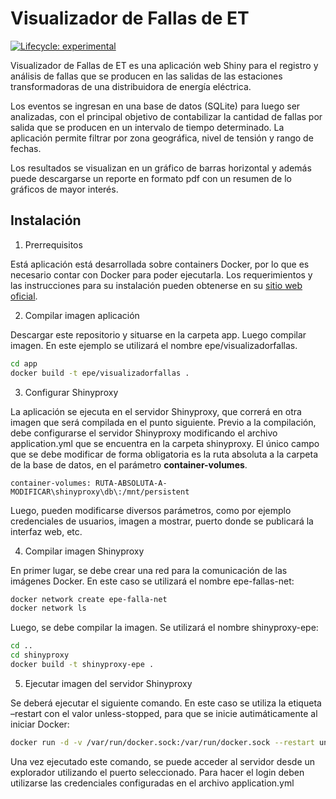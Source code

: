 
<!-- README.md is generated from README.Rmd. Please edit that file -->

# Visualizador de Fallas de ET

<!-- badges: start -->

[![Lifecycle:
experimental](https://img.shields.io/badge/lifecycle-experimental-orange.svg)](https://lifecycle.r-lib.org/articles/stages.html#experimental)
<!-- badges: end -->

Visualizador de Fallas de ET es una aplicación web Shiny para el
registro y análisis de fallas que se producen en las salidas de las
estaciones transformadoras de una distribuidora de energía eléctrica.

Los eventos se ingresan en una base de datos (SQLite) para luego ser
analizadas, con el principal objetivo de contabilizar la cantidad de
fallas por salida que se producen en un intervalo de tiempo determinado.
La aplicación permite filtrar por zona geográfica, nivel de tensión y
rango de fechas.

Los resultados se visualizan en un gráfico de barras horizontal y además
puede descargarse un reporte en formato pdf con un resumen de lo
gráficos de mayor interés.

## Instalación

1.  Prerrequisitos

Está aplicación está desarrollada sobre containers Docker, por lo que es
necesario contar con Docker para poder ejecutarla. Los requerimientos y
las instrucciones para su instalación pueden obtenerse en su [sitio web
oficial](https://docs.docker.com/).

2.  Compilar imagen aplicación

Descargar este repositorio y situarse en la carpeta app. Luego compilar
imagen. En este ejemplo se utilizará el nombre epe/visualizadorfallas.

``` bash
cd app
docker build -t epe/visualizadorfallas .
```

3.  Configurar Shinyproxy

La aplicación se ejecuta en el servidor Shinyproxy, que correrá en otra
imagen que será compilada en el punto siguiente. Previo a la
compilación, debe configurarse el servidor Shinyproxy modificando el
archivo application.yml que se encuentra en la carpeta shinyproxy. El
único campo que se debe modificar de forma obligatoria es la ruta
absoluta a la carpeta de la base de datos, en el parámetro
**container-volumes**.

    container-volumes: RUTA-ABSOLUTA-A-MODIFICAR\shinyproxy\db\:/mnt/persistent

Luego, pueden modificarse diversos parámetros, como por ejemplo
credenciales de usuarios, imagen a mostrar, puerto donde se publicará la
interfaz web, etc.

4.  Compilar imagen Shinyproxy

En primer lugar, se debe crear una red para la comunicación de las
imágenes Docker. En este caso se utilizará el nombre epe-fallas-net:

``` bash
docker network create epe-falla-net
docker network ls
```

Luego, se debe compilar la imagen. Se utilizará el nombre
shinyproxy-epe:

``` bash
cd ..
cd shinyproxy
docker build -t shinyproxy-epe .
```

5.  Ejecutar imagen del servidor Shinyproxy

Se deberá ejecutar el siguiente comando. En este caso se utiliza la
etiqueta –restart con el valor unless-stopped, para que se inicie
autimáticamente al iniciar Docker:

``` bash
docker run -d -v /var/run/docker.sock:/var/run/docker.sock --restart unless-stopped --net epe-fallas-net -p 8080:8080 shinyproxy-epe
```

Una vez ejecutado este comando, se puede acceder al servidor desde un
explorador utilizando el puerto seleccionado. Para hacer el login deben
utilizarse las credenciales configuradas en el archivo application.yml
